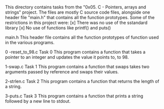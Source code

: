 This directory contains tasks from the "0x05. C - Pointers, arrays and strings" project.
The files are mostly C source code files, alongside one header file "main.h" that contains all the function prototypes.
Some of the restrictions in this project were:
[x] There was no use of the sstandard library
[x] No use of functions like printf() and puts()


main.h
This header file contains all the function prototypes of function used in the various programs.

0 -reset_to_98.c
Task 0
This program contains a function that takes a pointer to an integer and updates the value it points to, to 98.

1-swap.c
Task 1
This program contains a function that swaps takes two arguments passed by reference and swaps their values.

2-strlen.c
Task 2
This program contains a function that returns the length of a string.

3-puts.c
Task 3
This program contains a function that prints a string followed by a new line to stdout.

